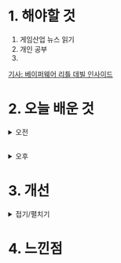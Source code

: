 
# 1. 해야할 것

1. 게임산업 뉴스 읽기 
2. 개인 공부  
3. 
[기사: 베이퍼웨어 리틀 데빌 인사이드](https://www.gameinsight.co.kr/news/articleView.html?idxno=31865)


# 2. 오늘 배운 것

<details>
<summary>오전</summary>


</details>

##

<details>
<summary>오후</summary>


</details>




# 3. 개선


<details>
<summary>접기/펼치기</summary>


</details>



# 4. 느낀점



